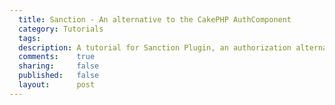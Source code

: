 ```yaml
---
  title: Sanction - An alternative to the CakePHP AuthComponent
  category: Tutorials
  tags:
  description: A tutorial for Sanction Plugin, an authorization alternative to AuthComponent.
  comments:    true
  sharing:     false
  published:   false
  layout:      post
---
```


